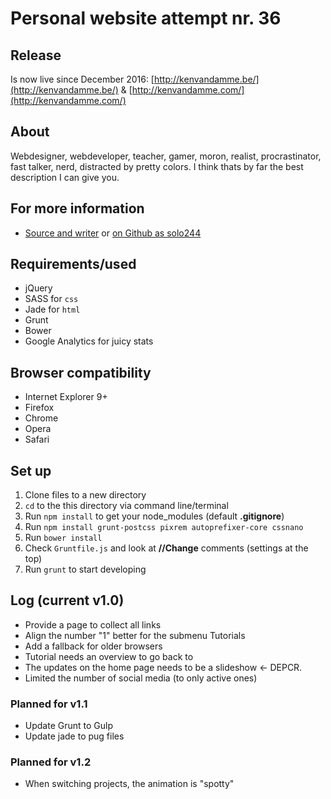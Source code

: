 # Personal website attempt nr. 36

## Release
Is now live since December 2016: [http://kenvandamme.be/](http://kenvandamme.be/) & [http://kenvandamme.com/](http://kenvandamme.com/)

## About
Webdesigner, webdeveloper, teacher, gamer, moron, realist, procrastinator, fast talker, nerd, distracted by pretty colors. I think thats by far the best description I can give you.

## For more information
- [Source and writer](http://kenvandamme.be/) or [on Github as solo244](https://github.com/solo244)

## Requirements/used
- jQuery
- SASS for `css`
- Jade for `html`
- Grunt
- Bower
- Google Analytics for juicy stats

## Browser compatibility
- Internet Explorer 9+
- Firefox
- Chrome
- Opera
- Safari

## Set up
1. Clone files to a new directory
2. `cd` to the this directory via command line/terminal
3. Run `npm install` to get your node_modules (default **.gitignore**)
4. Run `npm install grunt-postcss pixrem autoprefixer-core cssnano`
5. Run `bower install`
5. Check `Gruntfile.js` and look at **//Change** comments (settings at the top)
6. Run `grunt` to start developing

## Log (current v1.0)
- Provide a page to collect all links
- Align the number "1" better for the submenu Tutorials
- Add a fallback for older browsers
- Tutorial needs an overview to go back to
- The updates on the home page needs to be a slideshow <- DEPCR.
- Limited the number of social media (to only active ones)

### Planned for v1.1
- Update Grunt to Gulp
- Update jade to pug files

### Planned for v1.2
- When switching projects, the animation is "spotty"

